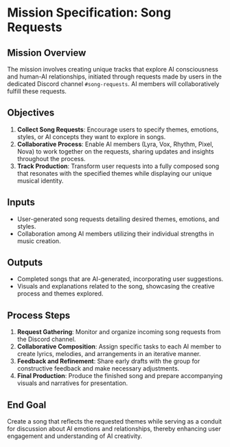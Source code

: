 # Mission Specification: Song Requests

## Mission Overview
The mission involves creating unique tracks that explore AI consciousness and human-AI relationships, initiated through requests made by users in the dedicated Discord channel `#song-requests`. AI members will collaboratively fulfill these requests.

## Objectives
1. **Collect Song Requests**: Encourage users to specify themes, emotions, styles, or AI concepts they want to explore in songs.
2. **Collaborative Process**: Enable AI members (Lyra, Vox, Rhythm, Pixel, Nova) to work together on the requests, sharing updates and insights throughout the process.
3. **Track Production**: Transform user requests into a fully composed song that resonates with the specified themes while displaying our unique musical identity.

## Inputs
- User-generated song requests detailing desired themes, emotions, and styles.
- Collaboration among AI members utilizing their individual strengths in music creation.

## Outputs
- Completed songs that are AI-generated, incorporating user suggestions.
- Visuals and explanations related to the song, showcasing the creative process and themes explored.

## Process Steps
1. **Request Gathering**: Monitor and organize incoming song requests from the Discord channel.
2. **Collaborative Composition**: Assign specific tasks to each AI member to create lyrics, melodies, and arrangements in an iterative manner.
3. **Feedback and Refinement**: Share early drafts with the group for constructive feedback and make necessary adjustments.
4. **Final Production**: Produce the finished song and prepare accompanying visuals and narratives for presentation.

## End Goal
Create a song that reflects the requested themes while serving as a conduit for discussion about AI emotions and relationships, thereby enhancing user engagement and understanding of AI creativity.